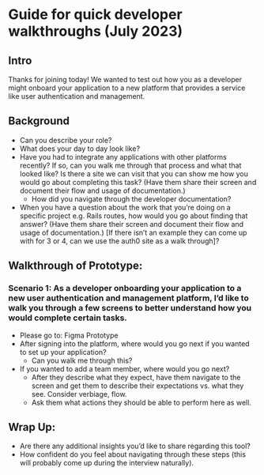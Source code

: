 # Guide for quick developer walkthroughs (July 2023)

## Intro
Thanks for joining today!  We wanted to test out how you as a developer might onboard your application to a new platform that provides a service like user authentication and management.  

## Background
- Can you describe your role?
- What does your day to day look like?
- Have you had to integrate any applications with other platforms recently? If so, can you walk me through that process and what that looked like? Is there a site we can visit that you can show me how you would go about completing this task? (Have them share their screen and document their flow and usage of documentation.)
   - How did you navigate through the developer documentation?
- When you have a question about the work that you’re doing on a specific project e.g. Rails routes, how would you go about finding that answer? (Have them share their screen and document their flow and usage of documentation.)
[If there isn’t an example they can come up with for 3 or 4, can we use the auth0 site as a walk through]? 

## Walkthrough of Prototype:
### Scenario 1: As a developer onboarding your application to a new user authentication and management platform, I’d like to walk you through a few screens to better understand how you would complete certain tasks.

- Please go to: Figma Prototype
- After signing into the platform, where would you go next if you wanted to set up your application?
   - Can you walk me through this?
- If you wanted to add a team member, where would you go next?  
   - After they describe what they expect, have them navigate to the screen and get them to describe their expectations vs. what they see.  Consider verbiage, flow.
   - Ask them what actions they should be able to perform here as well. 
 

## Wrap Up:
- Are there any additional insights you’d like to share regarding this tool?
- How confident do you feel about navigating through these steps (this will probably come up during the interview naturally).
